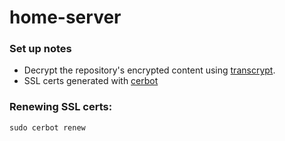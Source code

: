 # home-server

### Set up notes
* Decrypt the repository's encrypted content using [transcrypt](https://github.com/elasticdog/transcrypt).
* SSL certs generated with [cerbot](https://certbot.eff.org/)

### Renewing SSL certs:
`sudo cerbot renew`
